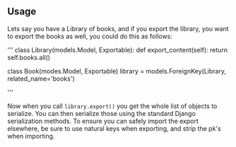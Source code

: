## Usage

Lets say you have a Library of books, and if you export the library, you want to export the books as well, you could do this as follows:

'''
class Library(models.Model, Exportable):
	def export_content(self):
        return self.books.all()
	

class Book(modes.Model, Exportable)
    library = models.ForeignKey(Library, related_name='books')

'''

Now when you call ```library.export()``` you get the whole list of objects to serialize. You can then serialize those using the standard Django serialization methods. To ensure you can safely import the export elsewhere, be sure to use natural keys when exporting, and strip the pk's when importing.
